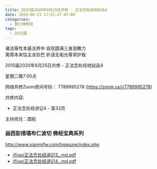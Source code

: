 ```yaml
---
title: 2015届2020年8月25日共修 - 正法念处经地狱品4
date: 2020-08-23 17:52:27-07:00
categories:
  - 慧灯禅修班
tags:
  - 2015届
---
```

诸法等性本基法界中 自现圆满三身游舞力  
离障本来怙主龙钦巴 祈请无垢光尊常护我  

2015届2020年8月25日共修 - 正法念处经地狱品4

星期二晚7:00点

网络共修Zoom房间号码： 7789995278 (<https://zoom.us/j/7789995278>)

共修内容: 

* 正法念处经讲记4 - 第33页

主持师兄：圆航

### 益西彭措堪布仁波切 佛经宝典系列
<http://www.xianmifw.com/treasure/index.php>

- [/f/up/正法念处经讲记3_.md.pdf](/f/up/正法念处经讲记3_.md.pdf)
- [/f/up/正法念处经讲记4_.md.pdf](/f/up/正法念处经讲记4_.md.pdf)
